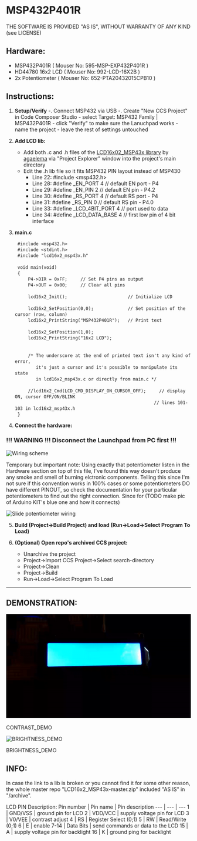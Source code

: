 # MSP432P401R

THE SOFTWARE IS PROVIDED "AS IS", WITHOUT WARRANTY OF ANY KIND (see LICENSE)

## Hardware:
- MSP432P401R      ( Mouser No: 595-MSP-EXP432P401R  )
- HD44780 16x2 LCD ( Mouser No: 992-LCD-16X2B        )
- 2x Potentiometer ( Mouser No: 652-PTA20432015CPB10 )


## Instructions:
1. **Setup/Verify**
	-. Connect MSP432 via USB
	-. Create "New CCS Project" in Code Composer Studio
		- select Target: MSP432 Family  |  MSP432P401R
		- click "Verify" to make sure the Lanuchpad works
		- name the project
		- leave the rest of settings untouched
2. **Add LCD lib:**
	- Add both .c and .h files of the [LCD16x02_MSP43x library](https://github.com/agaelema/LCD16x2_MSP43x) by [agaelema](https://github.com/agaelema) via "Project Explorer" window into the project's main directory
	- Edit the .h lib file so it fits MSP432 PIN layout instead of MSP430
		- Line 22: #include <msp432.h>
		- Line 28: #define     _EN_PORT        4                   // default EN port - P4
		- Line 29: #define     _EN_PIN         2                   // default EN pin  - P4.2
		- Line 30: #define     _RS_PORT        4                   // default RS port - P4
		- Line 31: #define     _RS_PIN         0                   // default RS pin  - P4.0
		- Line 33: #define     _LCD_4BIT_PORT          4               // port used to data
		- Line 34: #define     _LCD_DATA_BASE          4               // first low pin of 4 bit interface

3. **main.c**

		#include <msp432.h>
		#include <stdint.h>
		#include "lcd16x2_msp43x.h"

		void main(void)
		{
		    P4->DIR = 0xFF;     // Set P4 pins as output
		    P4->OUT = 0x00;     // Clear all pins

		    lcd16x2_Init();                       // Initialize LCD

		    lcd16x2_SetPosition(0,0);             // Set position of the cursor (row, column)
		    lcd16x2_PrintString("MSP432P401R");   // Print text

		    lcd16x2_SetPosition(1,0);
		    lcd16x2_PrintString("16x2 LCD");


		    /* The underscore at the end of printed text isn't any kind of error,
		       it's just a cursor and it's possible to manipulate its state
		       in lcd16x2_msp43x.c or directly from main.c */

		    //lcd16x2_Cmd(LCD_CMD_DISPLAY_ON_CURSOR_OFF);     // display ON, cursor OFF/ON/BLINK
		                                                    // lines 101-103 in lcd16x2_msp43x.h
		}


4. **Connect the hardware:**
	
### !!! WARNING !!! Disconnect the Launchpad from PC first !!!

![Wiring scheme](/images/WIRING.BMP)

Temporary but important note:
 Using exactly that potentiometer listen in the Hardware section on top of this file, I've found this way doesn't produce any smoke and smell of burning elctronic components. Telling this since I'm not sure if this convention works in 100% cases or some potentiometers DO have different PINOUT, so check the documentation for your particular potentiometers to find out the right connection.
 Since for (TODO make pic of Arduino KIT's blue one and how it connects)

![Slide potentiometer wiring](/images/SLIDE_POTENTIOMETER.BMP)


5. **Build (Project->Build Project) and load (Run->Load->Select Program To Load)**

6. **(Optional) Open repo's archived CCS project:**
	- Unarchive the project
	- Project->Import CCS Project->Select search-directory
	- Project->Clean
	- Project->Build
	- Run->Load->Select Program To Load


___

## DEMONSTRATION:


![CONTRAST_DEMO](/images/CONTRAST_DEMO.gif)

CONTRAST_DEMO


![BRIGHTNESS_DEMO](/images/BRIGHTNESS_DEMO.gif)

BRIGHTNESS_DEMO

## INFO:

In case the link to a lib is broken or you cannot find it for some other reason, the whole master repo "LCD16x2_MSP43x-master.zip" included "AS IS" in "/archive".

LCD PIN Description:
 Pin number | Pin name  | Pin description
--- | --- | ---
1 | GND/VSS | ground pin for LCD
2 | VDD/VCC | supply voltage pin for LCD
3 | V0/VEE | contrast adjust
4 | RS | Register Select (0;1)
5 | RW | Read/Write (0;1)
6 | E | enable
7-14 | Data Bits | send commands or data to the LCD
15 | A | supply voltage pin for backlight
16 | K | ground ping for backlight